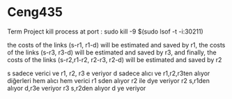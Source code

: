 # Ceng435
Term Project
kill process at port : sudo kill -9 $(sudo lsof -t -i:30211)


the costs of the links (s-r1, r1-d) will be estimated and saved by r1,  the costs of the links (s-r3, r3-d) will be estimated and saved by r3, and finally, the costs of the links (s-r2,r1-r2, r2-r3, r2-d) will be estimated and saved by r2

s sadece verici ve r1, r2, r3 e veriyor
d sadece alıcı ve r1,r2,r3ten alıyor
diğerleri hem alıcı hem verici
r1 sden alıyor r2 ile dye veriyor
r2 s,r1den alıyor d,r3e veriyor
r3 s,r2den alıyor d ye veriyor
